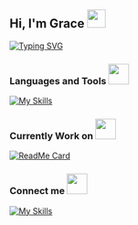 <h2>Hi, I'm Grace <img src="https://emojis.slackmojis.com/emojis/images/1531849430/4246/blob-sunglasses.gif?1531849430" width="32"/></h2>

[![Typing SVG](https://readme-typing-svg.herokuapp.com?font=Fira+Code&weight=500&size=18&pause=1000&color=987970&random=false&width=450&height=36&lines=A+software+engineer+with+true+passion)](https://git.io/typing-svg)

### Languages and Tools <img src="https://media.giphy.com/media/iDaCeaKrHhUI1I8e2b/giphy.gif" width="36px"> 
[![My Skills](https://skillicons.dev/icons?i=react,ts,js,html,css,tailwind,styledcomponents,vite,firebase)](https://skillicons.dev)

### Currently Work on <img src="https://media.giphy.com/media/RkX2zcpO79EAf82ESl/giphy.gif" width="36px">
[![ReadMe Card](https://github-readme-stats.vercel.app/api/pin/?username=graceyu0725&repo=Colorful-Days&theme=slateorange)](https://github.com/graceyu0725/Colorful-Days)
  
### Connect me <img src="https://media.giphy.com/media/ZBW6IunPHRvgMeJcc0/giphy.gif" width="36px">
[![My Skills](https://skillicons.dev/icons?i=linkedin)](https://www.linkedin.com/in/graceyu0725)

